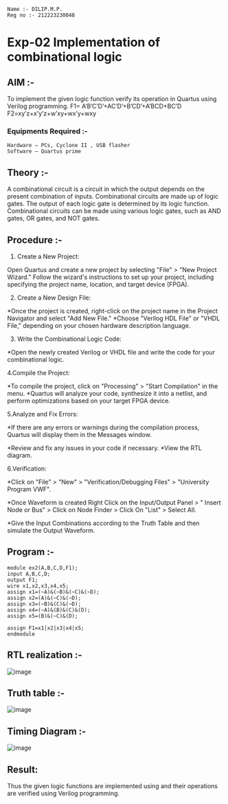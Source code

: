 ```
Name :- DILIP.M.P.
Reg no :- 212223230048
```
# Exp-02 Implementation of combinational logic
 
## AIM :-
To implement the given logic function verify its operation in Quartus using Verilog programming.
 F1= A’B’C’D’+AC’D’+B’CD’+A’BCD+BC’D
F2=xy’z+x’y’z+w’xy+wx’y+wxy
 
### Equipments Required :-
    Hardware – PCs, Cyclone II , USB flasher
    Software – Quartus prime

## Theory :-
A combinational circuit is a circuit in which the output depends on the present
combination of inputs. Combinational circuits are made up of logic gates. The output of
each logic gate is determined by its logic function. Combinational circuits can be made
using various logic gates, such as AND gates, OR gates, and NOT gates.

## Procedure :- 
1. Create a New Project:

Open Quartus and create a new project by selecting "File" > "New Project
Wizard."
Follow the wizard's instructions to set up your project, including specifying the
project name, location, and target device (FPGA).

2. Create a New Design File:

*Once the project is created, right-click on the project name in the Project Navigator
and select "Add New File."
*Choose "Verilog HDL File" or "VHDL File," depending on your chosen hardware
description language.

3. Write the Combinational Logic Code:

*Open the newly created Verilog or VHDL file and write the code for your
combinational logic.

4.Compile the Project:

*To compile the project, click on "Processing" > "Start Compilation" in the
menu.
*Quartus will analyze your code, synthesize it into a netlist, and perform
optimizations based on your target FPGA device.

5.Analyze and Fix Errors:

*If there are any errors or warnings during the compilation process,
Quartus will display them in the Messages window.

*Review and fix any issues in your code if necessary.
*View the RTL diagram.

6.Verification: 

*Click on "File" > "New" > "Verification/Debugging Files" > "University
Program VWF".

*Once Waveform is created Right Click on the Input/Output Panel > " Insert
Node or Bus" > Click on Node Finder > Click On "List" > Select All.

*Give the Input Combinations according to the Truth Table and then simulate
the Output Waveform.


## Program :-
```
module ex2(A,B,C,D,F1);
input A,B,C,D;
output F1;
wire x1,x2,x3,x4,x5;
assign x1=(~A)&(~B)&(~C)&(~D);
assign x2=(A)&(~C)&(~D);
assign x3=(~B)&(C)&(~D);
assign x4=(~A)&(B)&(C)&(D);
assign x5=(B)&(~C)&(D);

assign F1=x1|x2|x3|x4|x5;
endmodule
```

## RTL realization :-
![image](https://github.com/Raji1009/Experiment--02-Implementation-of-combinational-logic-/assets/89059861/f641d595-a84e-4d80-9082-a721e724ee09)

## Truth table :-
![image](https://github.com/Raji1009/Experiment--02-Implementation-of-combinational-logic-/assets/89059861/b569bbc1-d572-4fc8-81e3-8470c5f7be88)

## Timing Diagram :-
![image](https://github.com/Raji1009/Experiment--02-Implementation-of-combinational-logic-/assets/89059861/14a6b9c3-6847-41a5-8b04-837bd18bc4c2)

## Result:
Thus the given logic functions are implemented using  and their operations are verified using Verilog programming.
